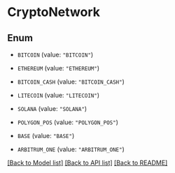 # CryptoNetwork

## Enum


* `BITCOIN` (value: `"BITCOIN"`)

* `ETHEREUM` (value: `"ETHEREUM"`)

* `BITCOIN_CASH` (value: `"BITCOIN_CASH"`)

* `LITECOIN` (value: `"LITECOIN"`)

* `SOLANA` (value: `"SOLANA"`)

* `POLYGON_POS` (value: `"POLYGON_POS"`)

* `BASE` (value: `"BASE"`)

* `ARBITRUM_ONE` (value: `"ARBITRUM_ONE"`)


[[Back to Model list]](../README.md#documentation-for-models) [[Back to API list]](../README.md#documentation-for-api-endpoints) [[Back to README]](../README.md)


